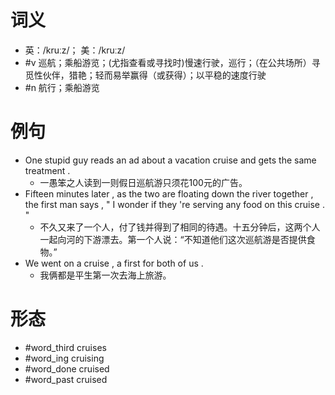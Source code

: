 # 词义
- 英：/kruːz/； 美：/kruːz/
- #v 巡航；乘船游览；(尤指查看或寻找时)慢速行驶，巡行；（在公共场所）寻觅性伙伴，猎艳；轻而易举赢得（或获得）；以平稳的速度行驶
- #n 航行；乘船游览
# 例句
- One stupid guy reads an ad about a vacation cruise and gets the same treatment .
	- 一愚笨之人读到一则假日巡航游只须花100元的广告。
- Fifteen minutes later , as the two are floating down the river together , the first man says , " I wonder if they 're serving any food on this cruise . "
	- 不久又来了一个人，付了钱并得到了相同的待遇。十五分钟后，这两个人一起向河的下游漂去。第一个人说：“不知道他们这次巡航游是否提供食物。”
- We went on a cruise , a first for both of us .
	- 我俩都是平生第一次去海上旅游。
# 形态
- #word_third cruises
- #word_ing cruising
- #word_done cruised
- #word_past cruised
